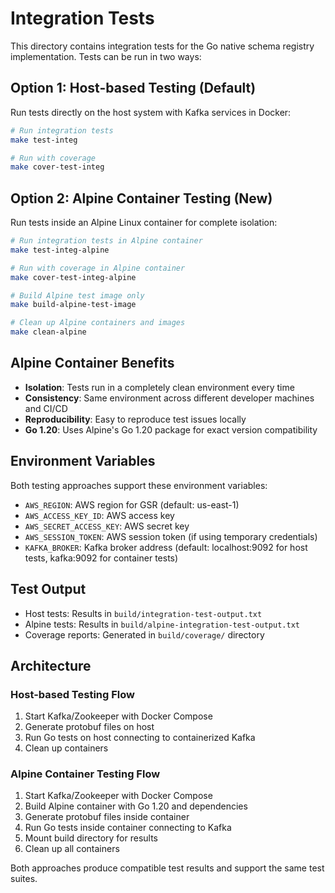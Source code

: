 # Integration Tests

This directory contains integration tests for the Go native schema registry implementation. Tests can be run in two ways:

## Option 1: Host-based Testing (Default)

Run tests directly on the host system with Kafka services in Docker:

```bash
# Run integration tests
make test-integ

# Run with coverage
make cover-test-integ
```

## Option 2: Alpine Container Testing (New)

Run tests inside an Alpine Linux container for complete isolation:

```bash
# Run integration tests in Alpine container
make test-integ-alpine

# Run with coverage in Alpine container
make cover-test-integ-alpine

# Build Alpine test image only
make build-alpine-test-image

# Clean up Alpine containers and images
make clean-alpine
```

## Alpine Container Benefits

- **Isolation**: Tests run in a completely clean environment every time
- **Consistency**: Same environment across different developer machines and CI/CD
- **Reproducibility**: Easy to reproduce test issues locally
- **Go 1.20**: Uses Alpine's Go 1.20 package for exact version compatibility

## Environment Variables

Both testing approaches support these environment variables:

- `AWS_REGION`: AWS region for GSR (default: us-east-1)
- `AWS_ACCESS_KEY_ID`: AWS access key
- `AWS_SECRET_ACCESS_KEY`: AWS secret key
- `AWS_SESSION_TOKEN`: AWS session token (if using temporary credentials)
- `KAFKA_BROKER`: Kafka broker address (default: localhost:9092 for host tests, kafka:9092 for container tests)

## Test Output

- Host tests: Results in `build/integration-test-output.txt`
- Alpine tests: Results in `build/alpine-integration-test-output.txt`
- Coverage reports: Generated in `build/coverage/` directory

## Architecture

### Host-based Testing Flow
1. Start Kafka/Zookeeper with Docker Compose
2. Generate protobuf files on host
3. Run Go tests on host connecting to containerized Kafka
4. Clean up containers

### Alpine Container Testing Flow
1. Start Kafka/Zookeeper with Docker Compose
2. Build Alpine container with Go 1.20 and dependencies
3. Generate protobuf files inside container
4. Run Go tests inside container connecting to Kafka
5. Mount build directory for results
6. Clean up all containers

Both approaches produce compatible test results and support the same test suites.
